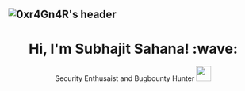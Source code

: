 ## ![0xr4Gn4R's header](https://github.com/0xr4Gn4R/0xr4Gn4R/blob/main/Res/gb-0xr4gn4r.png)


<h1 align='center'> Hi, I'm Subhajit Sahana! :wave: </h1>
<p align='center'>Security Enthusaist and Bugbounty Hunter  <img src="https://media.giphy.com/media/WUlplcMpOCEmTGBtBW/giphy.gif" width="30"></p>
